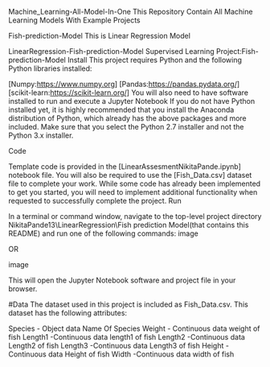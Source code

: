 Machine_Learning-All-Model-In-One
This Repository Contain All Machine Learning Models With Example Projects

Fish-prediction-Model
This is Linear Regression Model

LinearRegression-Fish-prediction-Model
Supervised Learning
Project:Fish-prediction-Model
Install
This project requires Python and the following Python libraries installed:

[Numpy:https://www.numpy.org]
[Pandas:https://pandas.pydata.org/]
[scikit-learn:https://scikit-learn.org/]
You will also need to have software installed to run and execute a Jupyter Notebook
If you do not have Python installed yet, it is highly recommended that you install the Anaconda distribution of Python, which already has the above packages and more included. Make sure that you select the Python 2.7 installer and not the Python 3.x installer.

Code

Template code is provided in the [LinearAssesmentNikitaPande.ipynb] notebook file. You will also be required to use the [Fish_Data.csv] dataset file to complete your work. While some code has already been implemented to get you started, you will need to implement additional functionality when requested to successfully complete the project.
Run

In a terminal or command window, navigate to the top-level project directory NikitaPande13\LinearRegression\Fish prediction Model(that contains this README) and run one of the following commands:
image

OR

image

This will open the Jupyter Notebook software and project file in your browser.

#Data The dataset used in this project is included as Fish_Data.csv. This dataset has the following attributes:

Species - Object data Name Of Species
Weight - Continuous data weight of fish
Length1 -Continuous data length1 of fish
Length2 -Continuous data Length2 of fish
Length3 -Continuous data Length3 of fish
Height -Continuous data Height of fish
Width -Continuous data width of fish
